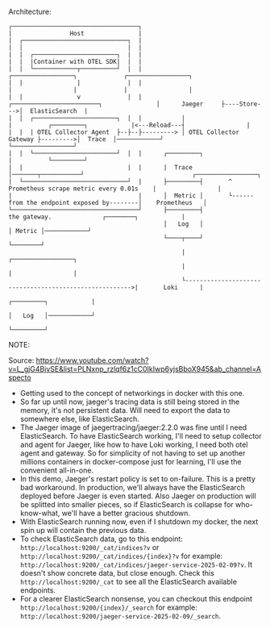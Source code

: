 Architecture:
```
┌───────────────────────────────────┐
|                Host               |
|  ┌─────────────────────────────┐  |
|  |                             |  |
|  |  ┌───────────────────────┐  |  |
|  |  |Container with OTEL SDK|  |  |                                               
|  |  └────────────┬──────────┘  |  |                                                    ┌─────────────────┐             ┌─────────────────┐
|  |               |             |  |                                                    |                 |             |                 |
|  |               v             |  |           ┌────────────────────────┐               │      Jaeger     ├----Store--->│  ElasticSearch  |
|  |  ┌───────────────────────┐  |  |           |                        |          ┌─────────┐            |<---Reload---┤                 |
|  |  | OTEL Collector Agent  ├--├--├---------> │ OTEL Collector Gateway ├--------->│  Trace  │────────────┘             └─────────────────┘
|  |  └───────────────────────┘  |  |      ┌─────────┐                   |          └─────────┘
|  |                             |  |      |  Trace  │───────┬───────────┘                              ┌─────────────────┐
|  └─────────────────────────────┘  |      ├─────────┤       ^  Prometheus scrape metric every 0.01s    |                 |
|                                   |      │  Metric │       └------from the endpoint exposed by--------│    Prometheus   │
└───────────────────────────────────┘      ├─────────┤                    the gateway.              ┌────────┐            |
                                           │   Log   │                                              │ Metric │────────────┘
                                           └────┬────┘                                              └────────┘
                                                |                                                        ┌─────────────────┐
                                                |                                                        |                 |
                                                └------------------------------------------------------->|       Loki      |
                                                                                                    ┌─────────┐            |
                                                                                                    │   Log   │────────────┘
                                                                                                    └─────────┘
```

NOTE:

Source: https://www.youtube.com/watch?v=L_gjG4BjvSE&list=PLNxnp_rzlqf6z1cC0IkIwp6yjsBboX945&ab_channel=Aspecto

- Getting used to the concept of networkings in docker with this one.
- So far up until now, jaeger's tracing data is still being stored in the memory, it's not persistent data. Will need to export the data to somewhere else, like ElasticSearch.
- The Jaeger image of jaegertracing/jaeger:2.2.0 was fine until I need ElasticSearch. To have ElasticSearch working, I'll need to setup collector and agent for Jaeger, like how to have Loki working, I need both otel agent and gateway. So for simplicity of not having to set up another millions containers in docker-compose just for learning, I'll use the convenient all-in-one.
- In this demo, Jaeger's restart policy is set to on-failure. This is a pretty bad workaround. In production, we'll always have the ElasticSearch deployed before Jaeger is even started. Also Jaeger on production will be splitted into smaller pieces, so if ElasticSearch is collapse for who-know-what, we'll have a better gracious shutdown.
- With ElasticSearch running now, even if I shutdown my docker, the next spin up will contain the previous data.
- To check ElasticSearch data, go to this endpoint: `http://localhost:9200/_cat/indices?v` or `http://localhost:9200/_cat/indices/{index}?v` for example: `http://localhost:9200/_cat/indices/jaeger-service-2025-02-09?v`. It doesn't show concrete data, but close enough. Check this `http://localhost:9200/_cat` to see all the ElasticSearch available endpoints.
- For a clearer ElasticSearch nonsense, you can checkout this endpoint `http://localhost:9200/{index}/_search` for example: `http://localhost:9200/jaeger-service-2025-02-09/_search`.
